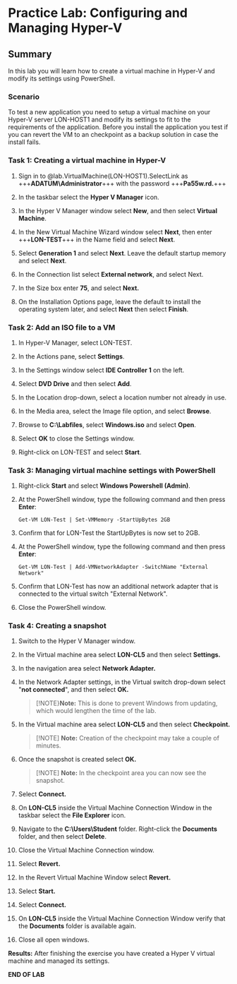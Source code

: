 # Practice Lab: Configuring and Managing Hyper-V

## Summary

In this lab you will learn how to create a virtual machine in Hyper-V and modify
its settings using PowerShell.


### Scenario

To test a new application you need to setup a virtual machine on your Hyper-V
server LON-HOST1 and modify its settings to fit to the requirements of the
application. Before you install the application you test if you can revert the
VM to an checkpoint as a backup solution in case the install fails.

 

### Task 1: Creating a virtual machine in Hyper-V

1.  Sign in to @lab.VirtualMachine(LON-HOST1).SelectLink as +++**ADATUM\\Administrator**+++ with the password
    +++**Pa55w.rd.**+++

2.  In the taskbar select the **Hyper V Manager** icon.

3.  In the Hyper V Manager window select **New**, and then select **Virtual
Machine**.

4.  In the New Virtual Machine Wizard window select **Next**, then enter
+++**LON-TEST**+++ in the Name field and select **Next**.

5.  Select **Generation 1** and select **Next**. Leave the default startup
memory and select **Next**.  

6. In the Connection list select **External network**, and select Next.

7.  In the Size box enter **75**, and select **Next.**

8.  On the Installation Options page, leave the default to install the operating
system later, and select **Next** then select **Finish**.

 

### Task 2: Add an ISO file to a VM

1.  In Hyper-V Manager, select LON-TEST.

2.  In the Actions pane, select **Settings**.

3.  In the Settings window select **IDE Controller 1** on the left.

4.  Select **DVD Drive** and then select **Add**.

5.  In the Location drop-down, select a location number not already in use.

6.  In the Media area, select the Image file option, and select **Browse**.

7.  Browse to **C:\\Labfiles**, select **Windows.iso** and select **Open**.

8.  Select **OK** to close the Settings window.

9.  Right-click on LON-TEST and select **Start**.

    

### Task 3: Managing virtual machine settings with PowerShell

1.  Right-click **Start** and select **Windows Powershell (Admin)**.

2.  At the PowerShell window, type the following command and then press
**Enter**:

    ```
    Get-VM LON-Test | Set-VMMemory -StartUpBytes 2GB
    ```

1.  Confirm that for LON-Test the StartUpBytes is now set to 2GB.

2.  At the PowerShell window, type the following command and then press
**Enter**:

    ```
    Get-VM LON-Test | Add-VMNetworkAdapter -SwitchName "External Network"
    ```

1.  Confirm that LON-Test has now an additional network adapter that is
connected to the virtual switch "External Network".

2.  Close the PowerShell window.

 

### Task 4: Creating a snapshot

1.  Switch to the Hyper V Manager window.

2.  In the Virtual machine area select **LON-CL5** and then select **Settings.**

3.  In the navigation area select **Network Adapter.**

4.  In the Network Adapter settings, in the Virtual switch drop-down select
"**not connected**", and then select **OK.**  

    >[!NOTE}**Note:** This is done to prevent Windows from updating, which would
lengthen the time of the lab.

5.  In the Virtual machine area select **LON-CL5** and then select
**Checkpoint.**  


    >[!NOTE] **Note:** Creation of the checkpoint may take a couple of minutes.

6.  Once the snapshot is created select **OK.**  

    >[!NOTE] **Note:** In the checkpoint area you can now see the snapshot.

7.  Select **Connect.**

8.  On **LON-CL5** inside the Virtual Machine Connection Window in the taskbar
select the **File Explorer** icon.

9.  Navigate to the **C:\\Users\\Student** folder. Right-click the **Documents**
folder, and then select **Delete**.

10. Close the Virtual Machine Connection window.

11. Select **Revert.**

12. In the Revert Virtual Machine Window select **Revert.**

13. Select **Start.**

14. Select **Connect.**

15. On **LON-CL5** inside the Virtual Machine Connection Window verify that the
**Documents** folder is available again.

16. Close all open windows.

 

**Results:** After finishing the exercise you have created a Hyper V virtual
machine and managed its settings.

**END OF LAB**
